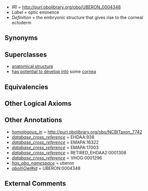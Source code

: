  * *IRI* = http://purl.obolibrary.org/obo/UBERON_0004348
 * *Label* = optic eminence
 * *Definition* = the embryonic structure that gives rise to the corneal ectoderm

## Synonyms


## Superclasses

 * [anatomical structure](../../UBERON/61/UBERON_0000061.md)
 * [has potential to develop into](../../RO/87/RO_0002387.md) some [cornea](../../UBERON/64/UBERON_0000964.md)

## Equivalencies


## Other Logical Axioms


## Other Annotations

 * *[homologous_in](../../core#homologous/in/core#homologous_in.md)* = http://purl.obolibrary.org/obo/NCBITaxon_7742
 * *[database_cross_reference](../../ef/oboInOwl#hasDbXref.md)* = EHDAA:938
 * *[database_cross_reference](../../ef/oboInOwl#hasDbXref.md)* = EMAPA:16322
 * *[database_cross_reference](../../ef/oboInOwl#hasDbXref.md)* = EMAPA:17003
 * *[database_cross_reference](../../ef/oboInOwl#hasDbXref.md)* = RETIRED_EHDAA2:0001308
 * *[database_cross_reference](../../ef/oboInOwl#hasDbXref.md)* = VHOG:0001296
 * *[has_obo_namespace](../../ce/oboInOwl#hasOBONamespace.md)* = uberon
 * *[oboInOwl#id](../../id/oboInOwl#id.md)* = UBERON:0004348

## External Comments

